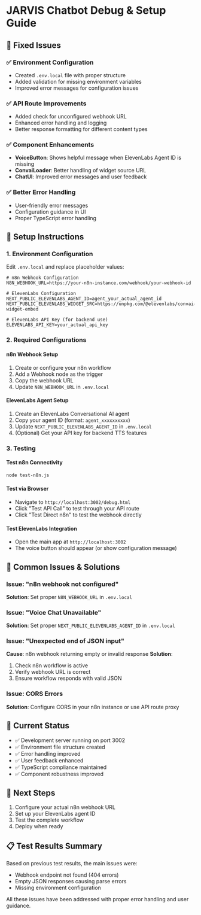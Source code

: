 # JARVIS Chatbot Debug & Setup Guide

## 🔧 Fixed Issues

### ✅ Environment Configuration
- Created `.env.local` file with proper structure
- Added validation for missing environment variables
- Improved error messages for configuration issues

### ✅ API Route Improvements
- Added check for unconfigured webhook URL
- Enhanced error handling and logging
- Better response formatting for different content types

### ✅ Component Enhancements
- **VoiceButton**: Shows helpful message when ElevenLabs Agent ID is missing
- **ConvaiLoader**: Better handling of widget source URL
- **ChatUI**: Improved error messages and user feedback

### ✅ Better Error Handling
- User-friendly error messages
- Configuration guidance in UI
- Proper TypeScript error handling

## 🚀 Setup Instructions

### 1. Environment Configuration
Edit `.env.local` and replace placeholder values:

```env
# n8n Webhook Configuration
N8N_WEBHOOK_URL=https://your-n8n-instance.com/webhook/your-webhook-id

# ElevenLabs Configuration
NEXT_PUBLIC_ELEVENLABS_AGENT_ID=agent_your_actual_agent_id
NEXT_PUBLIC_ELEVENLABS_WIDGET_SRC=https://unpkg.com/@elevenlabs/convai-widget-embed

# ElevenLabs API Key (for backend use)
ELEVENLABS_API_KEY=your_actual_api_key
```

### 2. Required Configurations

#### n8n Webhook Setup
1. Create or configure your n8n workflow
2. Add a Webhook node as the trigger
3. Copy the webhook URL
4. Update `N8N_WEBHOOK_URL` in `.env.local`

#### ElevenLabs Agent Setup
1. Create an ElevenLabs Conversational AI agent
2. Copy your agent ID (format: `agent_xxxxxxxxxx`)
3. Update `NEXT_PUBLIC_ELEVENLABS_AGENT_ID` in `.env.local`
4. (Optional) Get your API key for backend TTS features

### 3. Testing

#### Test n8n Connectivity
```bash
node test-n8n.js
```

#### Test via Browser
- Navigate to `http://localhost:3002/debug.html`
- Click "Test API Call" to test through your API route
- Click "Test Direct n8n" to test the webhook directly

#### Test ElevenLabs Integration
- Open the main app at `http://localhost:3002`
- The voice button should appear (or show configuration message)

## 🐛 Common Issues & Solutions

### Issue: "n8n webhook not configured"
**Solution**: Set proper `N8N_WEBHOOK_URL` in `.env.local`

### Issue: "Voice Chat Unavailable"
**Solution**: Set proper `NEXT_PUBLIC_ELEVENLABS_AGENT_ID` in `.env.local`

### Issue: "Unexpected end of JSON input"
**Cause**: n8n webhook returning empty or invalid response
**Solution**: 
1. Check n8n workflow is active
2. Verify webhook URL is correct
3. Ensure workflow responds with valid JSON

### Issue: CORS Errors
**Solution**: Configure CORS in your n8n instance or use API route proxy

## 📝 Current Status

- ✅ Development server running on port 3002
- ✅ Environment file structure created
- ✅ Error handling improved
- ✅ User feedback enhanced
- ✅ TypeScript compliance maintained
- ✅ Component robustness improved

## 🔄 Next Steps

1. Configure your actual n8n webhook URL
2. Set up your ElevenLabs agent ID
3. Test the complete workflow
4. Deploy when ready

## 📋 Test Results Summary

Based on previous test results, the main issues were:
- Webhook endpoint not found (404 errors)
- Empty JSON responses causing parse errors
- Missing environment configuration

All these issues have been addressed with proper error handling and user guidance.